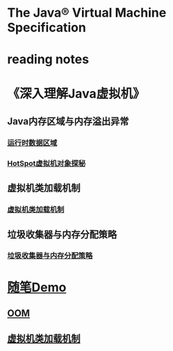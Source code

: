 # The Java® Virtual Machine Specification


# reading notes
# 《深入理解Java虚拟机》
## Java内存区域与内存溢出异常
### [运行时数据区域](https://github.com/BoulCheng/JVMS/blob/master/notes/markdown/jvm/RuntimeDataArea.md)
### [HotSpot虚拟机对象探秘](https://github.com/BoulCheng/JVMS/blob/master/notes/markdown/jvm/InstanceInHotSpot.md)

## 虚拟机类加载机制
### [虚拟机类加载机制](https://github.com/BoulCheng/JVMS/blob/master/notes/markdown/jvm/loading/classLoading.md)

## 垃圾收集器与内存分配策略
### [垃圾收集器与内存分配策略](https://github.com/BoulCheng/JVMS/blob/master/notes/markdown/jvm/gc/GC.md)



# [随笔Demo](https://github.com/BoulCheng/JVMS/blob/master/demo/)
## [OOM](https://github.com/BoulCheng/JVMS/blob/master/demo/oom/)
## [虚拟机类加载机制](https://github.com/BoulCheng/JVMS/blob/master/demo/loading/)
